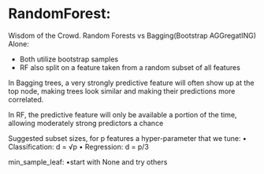 # RandomForest:

Wisdom of the Crowd.
Random Forests vs Bagging(Bootstrap AGGregatING) Alone:
* Both utilize bootstrap samples
* RF also split on a feature taken from a random subset of all features

In Bagging trees, a very strongly predictive feature will often show up at the top node, making trees look similar and making their predictions more correlated.

In RF, the predictive feature will only be available a portion of the time, allowing moderately strong predictors a chance

Suggested subset sizes, for p features a hyper-parameter that we tune:
• Classification: d = √p
• Regression: d = p/3

min_sample_leaf:
•start with None and try others
